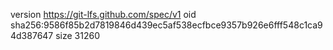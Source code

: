 version https://git-lfs.github.com/spec/v1
oid sha256:9586f85b2d7819846d439ec5af538ecfbce9357b926e6fff548c1ca94d387647
size 31260
